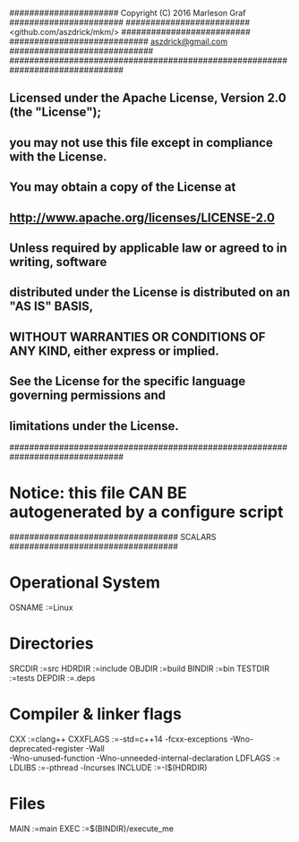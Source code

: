 ###################### Copyright (C) 2016 Marleson Graf #######################
######################### <github.com/aszdrick/mkm/> ##########################
############################ <aszdrick@gmail.com> #############################
###############################################################################
## Licensed under the Apache License, Version 2.0 (the "License");           ##
## you may not use this file except in compliance with the License.          ##
## You may obtain a copy of the License at                                   ##
##                                                                           ##
##     http://www.apache.org/licenses/LICENSE-2.0                            ##
##                                                                           ##
## Unless required by applicable law or agreed to in writing, software       ##
## distributed under the License is distributed on an "AS IS" BASIS,         ##
## WITHOUT WARRANTIES OR CONDITIONS OF ANY KIND, either express or implied.  ##
## See the License for the specific language governing permissions and       ##
## limitations under the License.                                            ##
###############################################################################

# Notice: this file CAN BE autogenerated by a configure script

################################## SCALARS ##################################
# Operational System
OSNAME   :=Linux
# Directories
SRCDIR   :=src
HDRDIR   :=include
OBJDIR   :=build
BINDIR   :=bin
TESTDIR  :=tests
DEPDIR   :=.deps
# Compiler & linker flags
CXX      :=clang++
CXXFLAGS :=-std=c++14 -fcxx-exceptions -Wno-deprecated-register -Wall\
            -Wno-unused-function -Wno-unneeded-internal-declaration
LDFLAGS  :=
LDLIBS   :=-pthread -lncurses
INCLUDE  :=-I$(HDRDIR)
# Files
MAIN     :=main
EXEC     :=$(BINDIR)/execute_me
